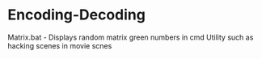 # Encoding-Decoding
Matrix.bat - Displays random matrix green numbers in cmd
Utility such as hacking scenes in movie scnes
